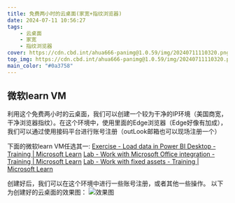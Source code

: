 ```yaml
---
title: 免费两小时的云桌面(家宽+指纹浏览器)
date: 2024-07-11 10:56:27
tags:
    - 云桌面
    - 家宽
    - 指纹浏览器
cover: https://cdn.cbd.int/ahua666-panimg@1.0.59/img/20240711110320.png
top_img: https://cdn.cbd.int/ahua666-panimg@1.0.59/img/20240711110320.png
main_color: "#0a3758"
---
```


## 微软learn VM

利用这个免费两小时的云桌面，我们可以创建一个较为干净的IP环境（美国商宽，干净浏览器指纹）。在这个环境中，使用里面的Edge浏览器（Edge好像有加成），我们可以通过使用接码平台进行账号注册（outLook邮箱也可以现场注册一个）

下面的微软learn VM任选其一:
[Exercise - Load data in Power BI Desktop - Training | Microsoft Learn](https://learn.microsoft.com/en-us/training/modules/clean-data-power-bi/8-lab)
[Lab - Work with Microsoft Office integration - Training | Microsoft Learn](https://learn.microsoft.com/en-us/training/modules/implement-common-integration-features-finance-ops/10-exercise-1?source=learn)
[Lab - Work with fixed assets - Training | Microsoft Learn](https://learn.microsoft.com/en-us/training/modules/configure-fixed-assets-mgmt-dyn365-finance/10-exercise-1)

创建好后，我们可以在这个环境中进行一些账号注册，或者其他一些操作。
以下为创建好的云桌面的效果图：
![效果图](https://cdn.cbd.int/ahua666-panimg@1.0.59/img/649c252922565d7d93c3d7b79023ed1.png)

